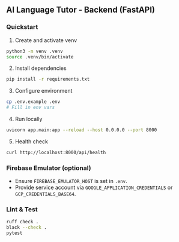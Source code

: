 ## AI Language Tutor - Backend (FastAPI)

### Quickstart

1. Create and activate venv
```bash
python3 -m venv .venv
source .venv/bin/activate
```

2. Install dependencies
```bash
pip install -r requirements.txt
```

3. Configure environment
```bash
cp .env.example .env
# Fill in env vars
```

4. Run locally
```bash
uvicorn app.main:app --reload --host 0.0.0.0 --port 8000
```

5. Health check
```bash
curl http://localhost:8000/api/health
```

### Firebase Emulator (optional)
- Ensure `FIREBASE_EMULATOR_HOST` is set in `.env`.
- Provide service account via `GOOGLE_APPLICATION_CREDENTIALS` or `GCP_CREDENTIALS_BASE64`.

### Lint & Test
```bash
ruff check .
black --check .
pytest
```
